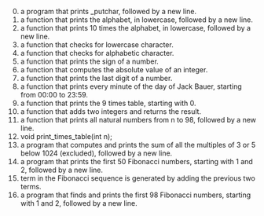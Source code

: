 0.  a program that prints _putchar, followed by a new line.
1. a function that prints the alphabet, in lowercase, followed by a new line.
2. a function that prints 10 times the alphabet, in lowercase, followed by a new line.
3. a function that checks for lowercase character.
4. a function that checks for alphabetic character.
5. a function that prints the sign of a number.
6. a function that computes the absolute value of an integer.
7. a function that prints the last digit of a number.
8. a function that prints every minute of the day of Jack Bauer, starting from 00:00 to 23:59.
9. a function that prints the 9 times table, starting with 0.
10. a function that adds two integers and returns the result.
11. a function that prints all natural numbers from n to 98, followed by a new line.
12. void print_times_table(int n);
13. a program that computes and prints the sum of all the multiples of 3 or 5 below 1024 (excluded), followed by a new line. 
14. a program that prints the first 50 Fibonacci numbers, starting with 1 and 2, followed by a new line.
15. term in the Fibonacci sequence is generated by adding the previous two terms.
16.  a program that finds and prints the first 98 Fibonacci numbers, starting with 1 and 2, followed by a new line.
